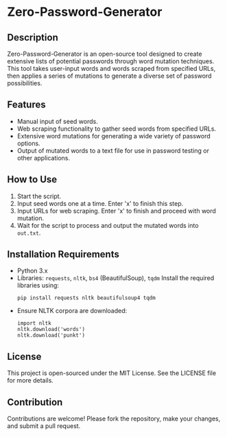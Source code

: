 
# Zero-Password-Generator

## Description
Zero-Password-Generator is an open-source tool designed to create extensive lists of potential passwords through word mutation techniques. This tool takes user-input words and words scraped from specified URLs, then applies a series of mutations to generate a diverse set of password possibilities.

## Features
- Manual input of seed words.
- Web scraping functionality to gather seed words from specified URLs.
- Extensive word mutations for generating a wide variety of password options.
- Output of mutated words to a text file for use in password testing or other applications.

## How to Use
1. Start the script.
2. Input seed words one at a time. Enter 'x' to finish this step.
3. Input URLs for web scraping. Enter 'x' to finish and proceed with word mutation.
4. Wait for the script to process and output the mutated words into `out.txt`.

## Installation Requirements
- Python 3.x
- Libraries: `requests`, `nltk`, `bs4` (BeautifulSoup), `tqdm`
  Install the required libraries using:
  ```
  pip install requests nltk beautifulsoup4 tqdm
  ```
- Ensure NLTK corpora are downloaded:
  ```
  import nltk
  nltk.download('words')
  nltk.download('punkt')
  ```

## License
This project is open-sourced under the MIT License. See the LICENSE file for more details.

## Contribution
Contributions are welcome! Please fork the repository, make your changes, and submit a pull request.
